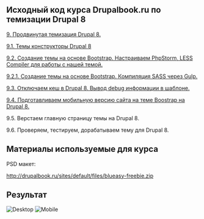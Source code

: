 
Исходный код курса Drupalbook.ru по темизации Drupal 8
---------------------

 [9. Продвинутая темизация Drupal 8.](http://drupalbook.ru/drupal/9-prodvinutaya-temizaciya-drupal-8)
 
 [9.1. Темы конструкторы Drupal 8](http://drupalbook.ru/drupal/91-temy-konstruktory-drupal-8-sozdanie-temy-na-osnove-bootstrap)
 
 [9.2. Создание темы на основе Bootstrap. Настраиваем PhpStorm, LESS Compiler для работы с нашей темой.](http://drupalbook.ru/drupal/92-sozdanie-temy-na-osnove-bootstrap-nastraivaem-phpstorm-less-compiler-dlya-raboty-s-nashey)

 [9.2.1. Создание темы на основе Bootstrap. Компиляция SASS через Gulp.](http://drupalbook.ru/drupal/921-sozdanie-temy-na-osnove-bootstrap-kompilyaciya-sass-cherez-gulp)
 
 [9.3. Отключаем кеш в Drupal 8. Вывод debug информации в шаблоне.](http://drupalbook.ru/drupal/93-otklyuchaem-kesh-v-drupal-8-vyvod-debug-informacii-v-shablone)
 
 [9.4. Подготавливаем мобильную версию сайта на теме Boostrap на Drupal 8.](http://drupalbook.ru/drupal/94-podgotavlivaem-mobilnuyu-versiyu-sayta-na-teme-boostrap-na-drupal-8)
 
 9.5. Верстаем главную страницу темы на Drupal 8.
 
 9.6. Проверяем, тестируем, дорабатываем тему для Drupal 8.

Материалы используемые для курса
------------

PSD макет:

http://drupalbook.ru/sites/default/files/blueasy-freebie.zip

Результат
------------

![Desktop](http://drupalbook.ru/sites/default/files/imcepicture/2015/86qaa6dg.png "Desktop")
![Mobile](http://drupalbook.ru/sites/default/files/imcepicture/2015/ljgx5ugx.png "Mobile")

